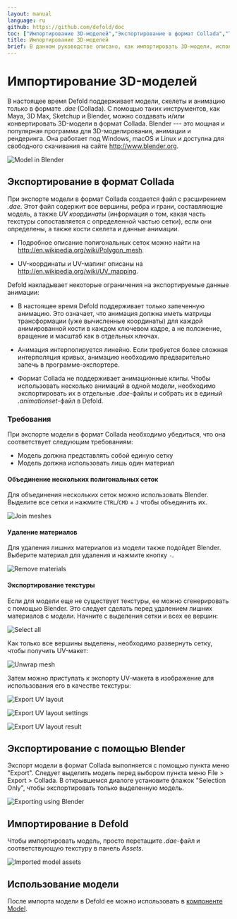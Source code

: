 ```yaml
---
layout: manual
language: ru
github: https://github.com/defold/doc
toc: ["Импортирование 3D-моделей","Экспортирование в формат Collada","Требования","Экспортирование с помощью Blender","Импортирование в Defold","Использование модели"]
title: Импортирование 3D-моделей
brief: В данном руководстве описано, как импортировать 3D-модели, используемые компонентом Model.
---
```


# Импортирование 3D-моделей
В настоящее время Defold поддерживает модели, скелеты и анимацию только в формате *.dae* (Collada). С помощью таких инструментов, как Maya, 3D Max, Sketchup и Blender, можно создавать и/или конвертировать 3D-модели в формат Collada. Blender --- это мощная и популярная программа для 3D-моделирования, анимации и рендеринга. Она работает под Windows, macOS и Linux и доступна для свободного скачивания на сайте http://www.blender.org.

![Model in Blender](/manuals/images/model/blender.png)

## Экспортирование в формат Collada
При экспорте модели в формат Collada создается файл с расширением *.dae*. Этот файл содержит все вершины, ребра и грани, составляющие модель, а также _UV координаты_ (информация о том, какая часть текстуры сопоставляется с определенной частью сетки), если они определены, а также кости скелета и данные анимации.

* Подробное описание полигональных сеток можно найти на http://en.wikipedia.org/wiki/Polygon_mesh.

* UV-координаты и UV-мапинг описаны на http://en.wikipedia.org/wiki/UV_mapping.

Defold накладывает некоторые ограничения на экспортируемые данные анимации:

* В настоящее время Defold поддерживает только запеченную анимацию. Это означает, что анимация должна иметь матрицы трансформации (уже вычисленные координаты) для каждой анимированной кости в каждом ключевом кадре, а не положение, вращение и масштаб как в отдельных ключах.

* Анимация интерполируется линейно. Если требуется более сложная интерполяция кривых, анимацию необходимо предварительно запечь в программе-экспортере.

* Формат Collada не поддерживает анимационные клипы. Чтобы использовать несколько анимаций в одной модели, необходимо экспортировать их в отдельные *.dae*-файлы и собрать их в единый *.animationset*-файл в Defold.


### Требования
При экспорте модели в формат Collada необходимо убедиться, что она соответствует следующим требованиям:

* Модель должна представлять собой единую сетку
* Модель должна использовать лишь один материал


#### Объединение нескольких полигональных сеток
Для объединения нескольких сеток можно использовать Blender. Выделите все сетки и нажмите `CTRL`/`CMD` + `J` чтобы объединить их.

![Join meshes](/manuals/images/model/blender_join_meshes.png)


#### Удаление материалов
Для удаления лишних материалов из модели также подойдет Blender. Выберите материал для удаления и нажмите кнопку `-`.

![Remove materials](/manuals/images/model/blender_remove_materials.png)


#### Экспортирование текстуры
Если для модели еще не существует текстуры, ее можно сгенерировать с помощью Blender. Это следует сделать перед удалением лишних материалов с модели. Начните с выделения сетки и всех ее вершин:

![Select all](/manuals/images/model/blender_select_all_vertices.png)

Как только все вершины выделены, необходимо развернуть сетку, чтобы получить UV-макет:

![Unwrap mesh](/manuals/images/model/blender_unwrap_mesh.png)

Затем можно приступать к экспорту UV-макета в изображение для использования его в качестве текстуры:

![Export UV layout](/manuals/images/model/blender_export_uv_layout.png)

![Export UV layout settings](/manuals/images/model/blender_export_uv_layout_settings.png)

![Export UV layout result](/manuals/images/model/blender_export_uv_layout_result.png)


## Экспортирование с помощью Blender
Экспорт модели в формат Collada выполняется с помощью пункта меню "Export". Следует выделить модель перед выбором пункта меню File > Export > Collada. В открывшемся диалоге установите флажок "Selection Only", чтобы экспортировать только выделенную модель.

![Exporting using Blender](/manuals/images/model/blender_export.png)


## Импортирование в Defold
Чтобы импортировать модель, просто перетащите *.dae*-файл и соответствующую текстуру в панель *Assets*.

![Imported model assets](/manuals/images/model/assets.png)


## Использование модели
После импорта модели в Defold ее можно использовать в [компоненте Model](/ru/manuals/model).
